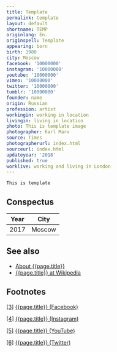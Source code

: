 ```yaml
---
title: Template
permalink: template
layout: default
shortname: TEMP
originlang: En.
originspell: Template
appearing: born
birth: 1980
city: Moscow
facebook: '10000000'
instagram: '10000000'
youtube: '10000000'
vimeo: '10000000'
twitter: '10000000'
tumblr: '10000000'
founder: name
origin: Russian
profession: artist
workingin: working in location
livingin: living in location
photo: This is template image
photographer: Karl Marx
source: Times
photographerurl: index.html
sourceurl: index.html
updateyear: '2018'
published: true
worklive: working and living in London
---
```


`This is template`

## Сonspectus

|Year|City|
|-|-|
|2017|Moscow|

## See also

+ [About {{page.title}}](index)
+ [{{page.title}} at Wikipedia](index)

## Footnotes

[[3]](#a3) <span id="f3"></span> [{{page.title}} (Facebook)](index)

[[4]](#a4) <span id="f4"></span> [{{page.title}} (Instagram)](index)

[[5]](#a5) <span id="f5"></span> [{{page.title}} (YouTube)](index)

[[6]](#a6) <span id="f6"></span> [{{page.title}} (Twitter)](index)
